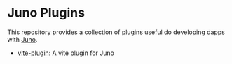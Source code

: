 # Juno Plugins

This repository provides a collection of plugins useful do developing dapps with [Juno](https://juno.build).

- [vite-plugin](plugins/vite-plugin/README.md): A vite plugin for Juno
